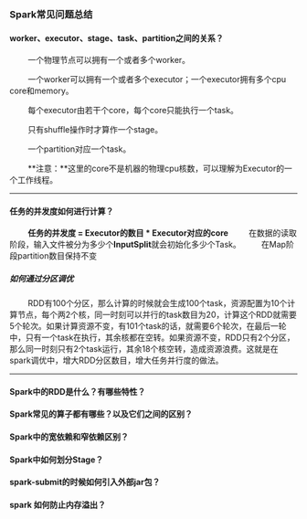 ### Spark常见问题总结

#### worker、executor、stage、task、partition之间的关系？

&nbsp;　　一个物理节点可以拥有一个或者多个worker。

&nbsp;　　一个worker可以拥有一个或者多个executor；一个executor拥有多个cpu core和memory。

&nbsp;　　每个executor由若干个core，每个core只能执行一个task。

&nbsp;　　只有shuffle操作时才算作一个stage。

&nbsp;　　一个partition对应一个task。

&nbsp;　　**注意：**这里的core不是机器的物理cpu核数，可以理解为Executor的一个工作线程。

----

#### 任务的并发度如何进行计算？

&nbsp;　　**任务的并发度 = Executor的数目 * Executor对应的core**
&nbsp;　　在数据的读取阶段，输入文件被分为多少个**InputSplit**就会初始化多少个Task。
&nbsp;　　在Map阶段partition数目保持不变

##### 如何通过分区调优

&nbsp;　　RDD有100个分区，那么计算的时候就会生成100个task，资源配置为10个计算节点，每个两2个核，同一时刻可以并行的task数目为20，计算这个RDD就需要5个轮次。如果计算资源不变，有101个task的话，就需要6个轮次，在最后一轮中，只有一个task在执行，其余核都在空转。如果资源不变，RDD只有2个分区，那么同一时刻只有2个task运行，其余18个核空转，造成资源浪费。这就是在spark调优中，增大RDD分区数目，增大任务并行度的做法。

------

#### Spark中的RDD是什么？有哪些特性？

#### Spark常见的算子都有哪些？以及它们之间的区别？

#### Spark中的宽依赖和窄依赖区别？

#### Spark中如何划分Stage？

#### spark-submit的时候如何引入外部jar包？

#### spark 如何防止内存溢出？